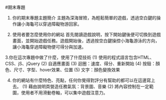 #期末專題
1. 你的期末專題主題簡介
主題為深海冒險，為輕鬆簡單的遊戲，透過空白鍵的操作讓小海龜可以穿過障礙物游回家。

2. 使用者要怎麼使用你的網站
首先閱讀遊戲說明，按下開始鍵後便可切換到遊戲畫面，並開始遊戲任務。遊戲開始後，透過按空白鍵操控小海龜游泳的方向，讓小海龜穿過障礙物便可得分與加速。

3.你在這次專題中做了什麼，使用了什麼技術
(1) 使用的程式語言包含HTML、CSS、jS、jQuery
(2) 自適應畫面
(3) 迴圈：速度、得分、重新開始
(4) 按鈕：顏色、尺寸、字型、hover效果、位置
(5) 文字：顏色變換效果

4. 你的網站有什麼特色、亮點，任何你覺得對評分有幫助的都可以在這邊寫上去。
(1) 藉由說明頁營造任務氣氛：背景圖、音樂
(2) 將內容控制在一定範圍，使用者不用滑動卷軸，可以集中遊戲注意力。


